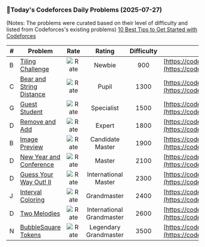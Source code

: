 ### 🌟Today's Codeforces Daily Problems (2025-07-27)
(Notes: The problems were curated based on their level of difficulty and listed from Codeforces's existing problems)
[10 Best Tips to Get Started with Codeforces](https://github.com/ika9810/Codeforces-Daily-Problems/blob/main/10%20Best%20Tips%20to%20Get%20Started%20with%20Codeforces.md)

| # | Problem | Rate| Rating | Difficulty | Contest |
|---| ----- | :--------: | :----------: | :----------: | ---------- |
|B|[Tiling Challenge](https://codeforces.com/contest/1150/problem/B)|![Rate](https://img.shields.io/badge/Newbie-900-lightgrey)|Newbie|900|[https://codeforces.com/contest/1150](https://codeforces.com/contest/1150)|
|C|[Bear and String Distance](https://codeforces.com/contest/628/problem/C)|![Rate](https://img.shields.io/badge/Pupil-1300-brightgreen)|Pupil|1300|[https://codeforces.com/contest/628](https://codeforces.com/contest/628)|
|G|[Guest Student](https://codeforces.com/contest/1089/problem/G)|![Rate](https://img.shields.io/badge/Specialist-1500-9cf)|Specialist|1500|[https://codeforces.com/contest/1089](https://codeforces.com/contest/1089)|
|D|[Remove and Add](https://codeforces.com/contest/1910/problem/D)|![Rate](https://img.shields.io/badge/Expert-1800-blue)|Expert|1800|[https://codeforces.com/contest/1910](https://codeforces.com/contest/1910)|
|B|[Image Preview](https://codeforces.com/contest/650/problem/B)|![Rate](https://img.shields.io/badge/Candidate%20Master-1900-blueviolet)|Candidate Master|1900|[https://codeforces.com/contest/650](https://codeforces.com/contest/650)|
|D|[New Year and Conference](https://codeforces.com/contest/1284/problem/D)|![Rate](https://img.shields.io/badge/Master-2100-orange)|Master|2100|[https://codeforces.com/contest/1284](https://codeforces.com/contest/1284)|
|D|[Guess Your Way Out! II](https://codeforces.com/contest/558/problem/D)|![Rate](https://img.shields.io/badge/International%20Master-2300-orange)|International Master|2300|[https://codeforces.com/contest/558](https://codeforces.com/contest/558)|
|J|[Interval Coloring](https://codeforces.com/contest/100/problem/J)|![Rate](https://img.shields.io/badge/Grandmaster-2400-red)|Grandmaster|2400|[https://codeforces.com/contest/100](https://codeforces.com/contest/100)|
|D|[Two Melodies](https://codeforces.com/contest/813/problem/D)|![Rate](https://img.shields.io/badge/International%20Grandmaster-2600-red)|International Grandmaster|2600|[https://codeforces.com/contest/813](https://codeforces.com/contest/813)|
|N|[BubbleSquare Tokens](https://codeforces.com/contest/1423/problem/N)|![Rate](https://img.shields.io/badge/Legendary%20Grandmaster-3500-red)|Legendary Grandmaster|3500|[https://codeforces.com/contest/1423](https://codeforces.com/contest/1423)|

